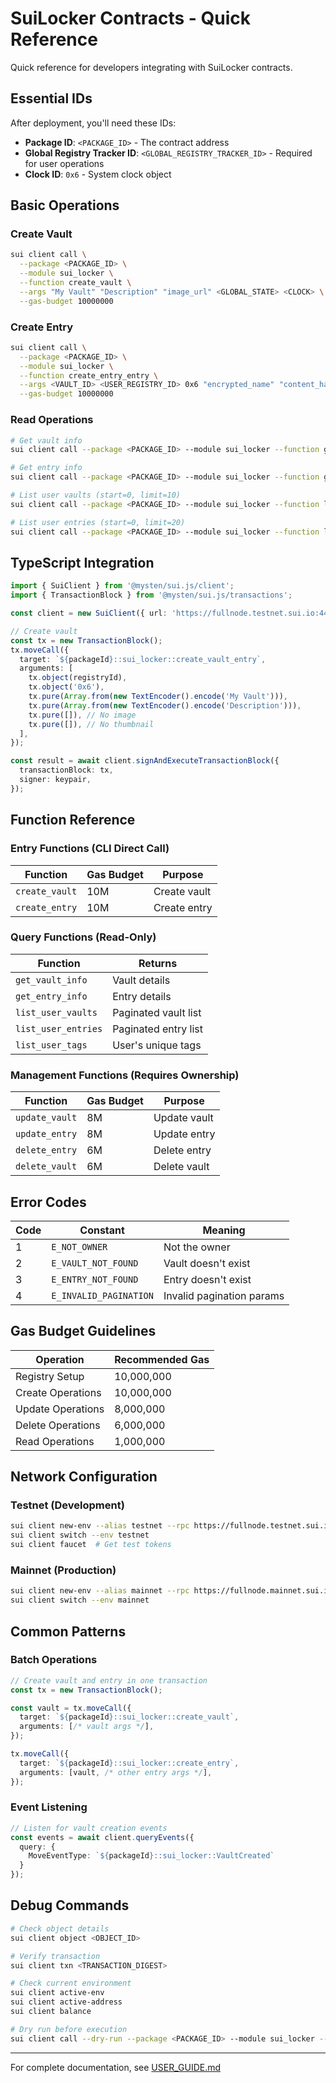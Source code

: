 # SuiLocker Contracts - Quick Reference

Quick reference for developers integrating with SuiLocker contracts.

## Essential IDs

After deployment, you'll need these IDs:

- **Package ID**: `<PACKAGE_ID>` - The contract address
- **Global Registry Tracker ID**: `<GLOBAL_REGISTRY_TRACKER_ID>` - Required for user operations
- **Clock ID**: `0x6` - System clock object

## Basic Operations

### Create Vault

```bash
sui client call \
  --package <PACKAGE_ID> \
  --module sui_locker \
  --function create_vault \
  --args "My Vault" "Description" "image_url" <GLOBAL_STATE> <CLOCK> \
  --gas-budget 10000000
```

### Create Entry

```bash
sui client call \
  --package <PACKAGE_ID> \
  --module sui_locker \
  --function create_entry_entry \
  --args <VAULT_ID> <USER_REGISTRY_ID> 0x6 "encrypted_name" "content_hash" "encrypted_content" "application/json" "Description" '["tag1","tag2"]' "Notes" "" "" "https://example.com" \
  --gas-budget 10000000
```

### Read Operations

```bash
# Get vault info
sui client call --package <PACKAGE_ID> --module sui_locker --function get_vault_info --args <VAULT_ID>

# Get entry info
sui client call --package <PACKAGE_ID> --module sui_locker --function get_entry_info --args <ENTRY_ID>

# List user vaults (start=0, limit=10)
sui client call --package <PACKAGE_ID> --module sui_locker --function list_user_vaults --args <USER_REGISTRY_ID> 0 10

# List user entries (start=0, limit=20)
sui client call --package <PACKAGE_ID> --module sui_locker --function list_user_entries --args <USER_REGISTRY_ID> 0 20
```

## TypeScript Integration

```typescript
import { SuiClient } from '@mysten/sui.js/client';
import { TransactionBlock } from '@mysten/sui.js/transactions';

const client = new SuiClient({ url: 'https://fullnode.testnet.sui.io:443' });

// Create vault
const tx = new TransactionBlock();
tx.moveCall({
  target: `${packageId}::sui_locker::create_vault_entry`,
  arguments: [
    tx.object(registryId),
    tx.object('0x6'),
    tx.pure(Array.from(new TextEncoder().encode('My Vault'))),
    tx.pure(Array.from(new TextEncoder().encode('Description'))),
    tx.pure([]), // No image
    tx.pure([]), // No thumbnail
  ],
});

const result = await client.signAndExecuteTransactionBlock({
  transactionBlock: tx,
  signer: keypair,
});
```

## Function Reference

### Entry Functions (CLI Direct Call)

| Function | Gas Budget | Purpose |
|----------|------------|---------|
| `create_vault` | 10M | Create vault |
| `create_entry` | 10M | Create entry |

### Query Functions (Read-Only)

| Function | Returns |
|----------|---------|
| `get_vault_info` | Vault details |
| `get_entry_info` | Entry details |
| `list_user_vaults` | Paginated vault list |
| `list_user_entries` | Paginated entry list |
| `list_user_tags` | User's unique tags |

### Management Functions (Requires Ownership)

| Function | Gas Budget | Purpose |
|----------|------------|---------|
| `update_vault` | 8M | Update vault |
| `update_entry` | 8M | Update entry |
| `delete_entry` | 6M | Delete entry |
| `delete_vault` | 6M | Delete vault |

## Error Codes

| Code | Constant | Meaning |
|------|----------|---------|
| 1 | `E_NOT_OWNER` | Not the owner |
| 2 | `E_VAULT_NOT_FOUND` | Vault doesn't exist |
| 3 | `E_ENTRY_NOT_FOUND` | Entry doesn't exist |
| 4 | `E_INVALID_PAGINATION` | Invalid pagination params |

## Gas Budget Guidelines

| Operation | Recommended Gas |
|-----------|-----------------|
| Registry Setup | 10,000,000 |
| Create Operations | 10,000,000 |
| Update Operations | 8,000,000 |
| Delete Operations | 6,000,000 |
| Read Operations | 1,000,000 |

## Network Configuration

### Testnet (Development)

```bash
sui client new-env --alias testnet --rpc https://fullnode.testnet.sui.io:443
sui client switch --env testnet
sui client faucet  # Get test tokens
```

### Mainnet (Production)

```bash
sui client new-env --alias mainnet --rpc https://fullnode.mainnet.sui.io:443
sui client switch --env mainnet
```

## Common Patterns

### Batch Operations

```typescript
// Create vault and entry in one transaction
const tx = new TransactionBlock();

const vault = tx.moveCall({
  target: `${packageId}::sui_locker::create_vault`,
  arguments: [/* vault args */],
});

tx.moveCall({
  target: `${packageId}::sui_locker::create_entry`,
  arguments: [vault, /* other entry args */],
});
```

### Event Listening

```typescript
// Listen for vault creation events
const events = await client.queryEvents({
  query: {
    MoveEventType: `${packageId}::sui_locker::VaultCreated`
  }
});
```

## Debug Commands

```bash
# Check object details
sui client object <OBJECT_ID>

# Verify transaction
sui client txn <TRANSACTION_DIGEST>

# Check current environment
sui client active-env
sui client active-address
sui client balance

# Dry run before execution
sui client call --dry-run --package <PACKAGE_ID> --module sui_locker --function get_vault_info --args <VAULT_ID>
```

---

For complete documentation, see [USER_GUIDE.md](./USER_GUIDE.md)
